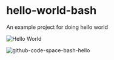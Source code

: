 # hello-world-bash
An example project for doing hello world


![Hello World](https://user-images.githubusercontent.com/58792/141649985-fb16e9ae-ad11-4612-9160-94b337ecd857.png)


![github-code-space-bash-hello](https://user-images.githubusercontent.com/58792/141650017-1fd51c1e-43a3-4fac-bda4-393739871121.png)
